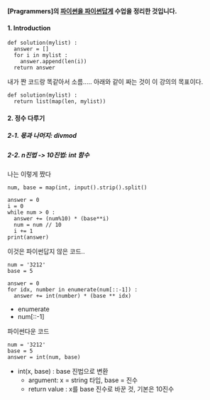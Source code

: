 **[Pragrammers]의 [파이썬을 파이썬답게] 수업을 정리한 것입니다.**

[Programmers]: https://programmers.co.kr/
[파이썬을 파이썬답게]: https://programmers.co.kr/learn/courses/4008


#### 1. Introduction
```
def solution(mylist) :
  answer = []
  for i in mylist :
    answer.append(len(i))
  return answer
```
내가 짠 코드랑 똑같아서 소름.....
아래와 같이 짜는 것이 이 강의의 목표이다. 

```
def solution(mylist) :
  return list(map(len, mylist))
```


#### 2. 정수 다루기
##### 2-1. 몫과 나머지: divmod
##### 2-2. n진법 -> 10진법: int 함수
나는 이렇게 짰다
```
num, base = map(int, input().strip().split()

answer = 0
i = 0
while num > 0 :
  answer += (num%10) * (base**i)
  num = num // 10
  i += 1
print(answer)
```

이것은 파이썬답지 않은 코드..
```
num = '3212'
base = 5

answer = 0
for idx, number in enumerate(num[::-1]) :
  answer += int(number) * (base ** idx)
```
* enumerate
* num\[::-1\]

파이썬다운 코드
```
num = '3212'
base = 5
answer = int(num, base)
```
* int(x, base) : base 진법으로 변환
    * argument: x = string 타입, base = 진수
    * return value : x를 base 진수로 바꾼 것, 기본은 10진수
